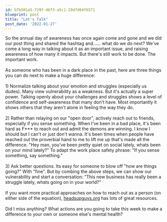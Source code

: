 ```yaml
---
id: b7b501a5-729f-46f3-a5c1-29d7d64f6571
blueprint: post
title: "Let's Talk"
post_date: '2022-01-27'
---
```

<!-- wp:paragraph -->
<p>So the annual day of awareness has once again come and gone and we did our post thing and shared the hashtag and...... what do we do next? We've come a long way in talking about it as an important issue, and raising awareness of how many it impacts. But there's still work to be done. The important work.<br><br>As someone who has been in a dark place in the past, here are three things you can do next to make a huge difference:<br><br>1) Normalize talking about your emotion and struggles (especially us dudes). Many view vulnerability as a weakness. But it's actually a super power. Talking openly about your challenges and struggles shows a level of confidence and self-awareness that many don't have. Most importantly it shows others that they aren't alone in feeling the way they do.<br><br>2) Rather than relaying on our "open door", actively reach out to friends, especially if you sense something. When I've been in a bad place, it's been hard as F*** to reach out and admit the demons are winning. I know I should but I can't or just don't wanna. It's been times when people have reached out the proverbial hand to me to lift me up that's made all the difference. "Hey man, you've been pretty quiet on social lately, whats been on your mind lately?" To adapt the work place safety phrase: "If you sense something, say something."<br><br>3) Ask better questions. Its easy for someone to blow off "how are things going?" With "fine". But by combing the above steps, we can show our vulnerability and start a conversation: "This new business has really been a struggle lately, whats going on in your world?"<br><br>If you want more practical approaches on how to reach out as a person (on either side of the equation), <a href="http://headsupguys.org">headsupguys.org</a> has lots of great resources.<br><br>Did I miss anything? What actions are you going to take this week to make a difference to your own or someone else's mental health?</p>
<!-- /wp:paragraph -->

<!-- wp:image {"id":2160,"sizeSlug":"large","linkDestination":"none"} -->
<figure class="wp-block-image size-large"><img src="/images/2022/09/710d7-51627710824_834efc76af_o.jpg?w=768&h=1024" alt="" class="wp-image-2160" /></figure>
<!-- /wp:image -->